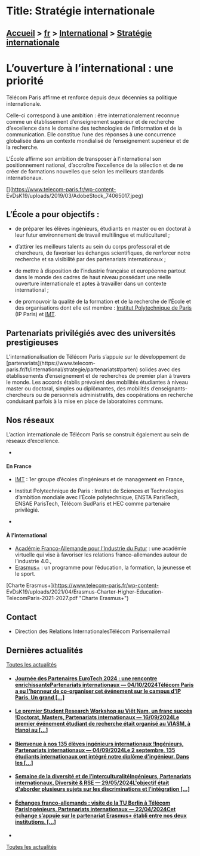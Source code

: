 # Title: Stratégie internationale

## [Accueil](https://www.telecom-paris.fr "https://www.telecom-paris.fr") > [fr](https://www.telecom-paris.fr/fr "fr") > [International](https://www.telecom-paris.fr/fr/international "International") > [Stratégie internationale](https://www.telecom-paris.fr/fr/international/strategie)

[](https://www.telecom-paris.fr/fr/accueil)

# L’ouverture à l’international : une priorité

Télécom Paris affirme et renforce depuis deux décennies sa politique
internationale.

Celle-ci correspond à une ambition : être internationalement reconnue comme un
établissement d’enseignement supérieur et de recherche d’excellence dans le
domaine des technologies de l’information et de la communication. Elle
constitue l’une des réponses à une concurrence globalisée dans un contexte
mondialisé de l’enseignement supérieur et de la recherche.

L’École affirme son ambition de transposer à l’international son
positionnement national, d’accroître l’excellence de la sélection et de ne
créer de formations nouvelles que selon les meilleurs standards
internationaux.

[](https://www.telecom-paris.fr/wp-content-
EvDsK19/uploads/2019/03/AdobeStock_74065017.jpeg)

## L’École a pour objectifs :

  * de préparer les élèves ingénieurs, étudiants en master ou en doctorat à leur futur environnement de travail multilingue et multiculturel ;
  * d’attirer les meilleurs talents au sein du corps professoral et de chercheurs, de favoriser les échanges scientifiques, de renforcer notre recherche et sa visibilité par des partenariats internationaux ;

  * de mettre à disposition de l’industrie française et européenne partout dans le monde des cadres de haut niveau possédant une réelle ouverture internationale et aptes à travailler dans un contexte international ;
  * de promouvoir la qualité de la formation et de la recherche de l’École et des organisations dont elle est membre : [Institut Polytechnique de Paris](https://www.ip-paris.fr/) (IP Paris) et [IMT](http://www.imt.fr).

## Partenariats privilégiés avec des universités prestigieuses

L’internationalisation de Télécom Paris s’appuie sur le développement de
[partenariats](https://www.telecom-
paris.fr/fr/international/strategie/partenariats#parten) solides avec des
établissements d’enseignement et de recherches de premier plan à travers le
monde. Les accords établis prévoient des mobilités étudiantes à niveau master
ou doctoral, simples ou diplômantes, des mobilités d’enseignants-chercheurs ou
de personnels administratifs, des coopérations en recherche conduisant parfois
à la mise en place de laboratoires communs.

## Nos réseaux

L’action internationale de Télécom Paris se construit également au sein de
réseaux d’excellence.

  * 

#### En France

  * [IMT](https://www.imt.fr/) : 1er groupe d’écoles d’ingénieurs et de management en France,
  * Institut Polytechnique de Paris : Institut de Sciences et Technologies d’ambition mondiale avec l’École polytechnique, ENSTA ParisTech, ENSAE ParisTech, Télécom SudParis et HEC comme partenaire privilégié.

  * 

#### À l’international

  * [Académie Franco-Allemande pour l’Industrie du Futur](https://www.future-industry.org/) : une académie virtuelle qui vise à favoriser les relations franco-allemandes autour de l’industrie 4.0.,
  * [Erasmus+](https://info.erasmusplus.fr/) : un programme pour l’éducation, la formation, la jeunesse et le sport.

[Charte Erasmus+](https://www.telecom-paris.fr/wp-content-
EvDsK19/uploads/2021/04/Erasmus-Charter-Higher-Education-
TelecomParis-2021-2027.pdf "Charte Erasmus+")

## Contact

  * Direction des Relations InternationalesTélécom Parisemailemail

## Dernières actualités

[Toutes les actualités](https://www.telecom-paris.fr/news/newsroom "Toutes les
actualités")

  * #### [Journée des Partenaires EuroTech 2024 : une rencontre enrichissantePartenariats internationaux — 04/10/2024Télécom Paris a eu l'honneur de co-organiser cet événement sur le campus d'IP Paris. Un grand [...]](https://www.telecom-paris.fr/eurotech-partner-days-2024-rencontre-enrichissante "Journée des Partenaires EuroTech 2024 : une rencontre enrichissante")
  * #### [Le premier Student Research Workshop au Viêt Nam, un franc succès !Doctorat, Masters, Partenariats internationaux — 16/09/2024Le premier événement étudiant de recherche était organisé au VIASM, à Hanoi au [...]](https://www.telecom-paris.fr/evenement-etudiant-recherche-viasm-vietnam "Le premier Student Research Workshop au Viêt Nam, un franc succès !")
  * #### [Bienvenue à nos 135 élèves ingénieurs internationaux !Ingénieurs, Partenariats internationaux — 04/09/2024Le 2 septembre, 135 étudiants internationaux ont intégré notre diplôme d'ingénieur. Dans les [...]](https://www.telecom-paris.fr/bienvenue-135-eleves-ingenieurs-internationaux "Bienvenue à nos 135 élèves ingénieurs internationaux !")
  * #### [Semaine de la diversité et de l’interculturalitéIngénieurs, Partenariats internationaux, Diversité & RSE — 29/05/2024L'objectif était d'aborder plusieurs sujets sur les discriminations et l’intégration [...]](https://www.telecom-paris.fr/fr/div/semaine-diversite-interculturalite "Semaine de la diversité et de l’interculturalité")
  * #### [Échanges franco-allemands : visite de la TU Berlin à Télécom ParisIngénieurs, Partenariats internationaux — 22/04/2024Cet échange s’appuie sur le partenariat Erasmus+ établi entre nos deux institutions. [...]](https://www.telecom-paris.fr/visite-tu-berlin "Échanges franco-allemands : visite de la TU Berlin à Télécom Paris")
  * 

[Toutes les actualités](https://www.telecom-paris.fr/news/newsroom "Toutes les
actualités")

